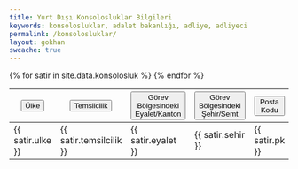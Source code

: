 ```yaml
---
title: Yurt Dışı Konsolosluklar Bilgileri
keywords: konsolosluklar, adalet bakanlığı, adliye, adliyeci
permalink: /konsolosluklar/
layout: gokhan
swcache: true
---
```

 
<div id="table-default" class="table-responsive">
    <table class="table" id="konsolosluklar" name="konsolosluklar">
      <thead>
        <tr>
          <th><button class="table-sort" data-sort="sort-ulke">Ülke</button></th>
          <th><button class="table-sort" data-sort="sort-temsilcilik">Temsilcilik</button></th>
          <th><button class="table-sort" data-sort="sort-eyalet">Görev Bölgesindeki Eyalet/Kanton</button></th>	
          <th><button class="table-sort" data-sort="sort-sehir">Görev Bölgesindeki Şehir/Semt</button></th>	
          <th><button class="table-sort" data-sort="sort-pk">Posta Kodu</button></th>										
        </tr>
      </thead>
      <tbody class="table-tbody">
      {% for satir in site.data.konsolosluk %}
      <tr><td class="sort-ulke">{{ satir.ulke }}<td class="sort-temsilcilik">{{ satir.temsilcilik }}<td class="sort-eyalet">{{ satir.eyalet }}</td><td class="sort-sehir">{{ satir.sehir }}</td><td class="sort-pk">{{ satir.pk }}</td></tr>
      {% endfor %}         										
      </tbody>
    </table>
  </div>
